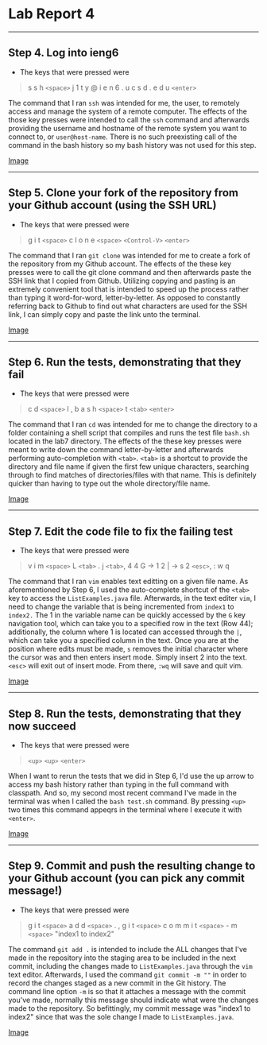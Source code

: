 # Lab Report 4
___

## Step 4. Log into ieng6
* The keys that were pressed were 
> s s h `<space>` j 1 t y @ i e n 6 . u c s d . e d u `<enter>`

The command that I ran `ssh` was intended for me, the user, to remotely access and manage the system of a remote computer. The effects of the those key presses were intended to call the `ssh` command and afterwards providing the username and hostname of the remote system you want to connect to, or `user@host-name`. There is no such preexisting call of the command in the bash history so my bash history was not used for this step.

[Image](https://github.com/jonathannnty/cse15l-lab-reports/blob/98adaf77b1c82e158915e4351b85ad0f7358825b/cse15l-lab/images/lab4_step4.png)
___


## Step 5. Clone your fork of the repository from your Github account (using the SSH URL)
* The keys that were pressed were
> g i t `<space>` c l o n e `<space>` `<Control-V>` `<enter>`

The command that I ran `git clone` was intended for me to create a fork of the repository from my Github account. The effects of the these key presses were to call the git clone command and then afterwards paste the SSH link that I copied from Github. Utilizing copying and pasting is an extremely convenient tool that is intended to speed up the process rather than typing it word-for-word, letter-by-letter. As opposed to constantly referring back to Github to find out what characters are used for the SSH link, I can simply copy and paste the link unto the terminal. 

[Image](https://github.com/jonathannnty/cse15l-lab-reports/blob/98adaf77b1c82e158915e4351b85ad0f7358825b/cse15l-lab/images/lab4_step5.png)
___


## Step 6. Run the tests, demonstrating that they fail
* The keys that were pressed were
> c d `<space>` l <tab>, b a s h `<space>` t `<tab>` `<enter>`

The command that I ran `cd` was intended for me to change the directory to a folder containing a shell script that compiles and runs the test file `bash.sh` located in the lab7 directory. The effects of the these key presses were meant to write down the command letter-by-letter and afterwards performing auto-completion with `<tab>`. `<tab>` is a shortcut to provide the directory and file name if given the first few unique characters, searching through to find matches of directories/files with that name. This is definitely quicker than having to type out the whole directory/file name.

[Image](https://github.com/jonathannnty/cse15l-lab-reports/blob/98adaf77b1c82e158915e4351b85ad0f7358825b/cse15l-lab/images/lab4_step6.png)
___


## Step 7. Edit the code file to fix the failing test
* The keys that were pressed were
> v i m `<space>` L `<tab>` . j `<tab>`, 4 4 G -> 1 2 | -> s 2 `<esc>`, : w q

The command that I ran `vim` enables text editting on a given file name. As aforementioned by Step 6, I used the auto-complete shortcut of the `<tab>` key to access the `ListExamples.java` file. Afterwards, in the text editer `vim`, I need to change the variable that is being incremented from `index1` to `index2.` The 1 in the variable name can be quickly accessed by the `G` key navigation tool, which can take you to a specified row in the text (Row 44); additionally, the column where 1 is located can accessed through the `|`, which can take you a specified column in the text. Once you are at the position where edits must be made, `s` removes the initial character where the cursor was and then enters insert mode. Simply insert 2 into the text. `<esc>` will exit out of insert mode. From there, `:wq` will save and quit vim.

[Image](https://github.com/jonathannnty/cse15l-lab-reports/blob/98adaf77b1c82e158915e4351b85ad0f7358825b/cse15l-lab/images/lab4_step7.png)
___


## Step 8. Run the tests, demonstrating that they now succeed
* The keys that were pressed were
> `<up>` `<up>` `<enter>`

When I want to rerun the tests that we did in Step 6, I'd use the up arrow to access my bash history rather than typing in the full command with classpath. And so, my second most recent command I've made in the terminal was when I called the `bash test.sh` command. By pressing `<up>` two times this command appeqrs in the terminal where I execute it with `<enter>`. 

[Image](https://github.com/jonathannnty/cse15l-lab-reports/blob/98adaf77b1c82e158915e4351b85ad0f7358825b/cse15l-lab/images/lab4_step8.png)
___


## Step 9. Commit and push the resulting change to your Github account (you can pick any commit message!)
* The keys that were pressed were
> g i t `<space>` a d d `<space>` . , g i t `<space>` c o m m i t `<space>` - m `<space>` "index1 to index2"


The command `git add .` is intended to include the ALL changes that I've made in the repository into the staging area to be included in the next commit, including the changes made to `ListExamples.java` through the `vim` text editor. Afterwards, I used the command `git commit -m ""` in order to record the changes staged as a new commit in the Git history. The command line option `-m` is so that it attaches a message with the commit you've made, normally this message should indicate what were the changes made to the repository. So befittingly, my commit message was "index1 to index2" since that was the sole change I made to `ListExamples.java`.

[Image](https://github.com/jonathannnty/cse15l-lab-reports/blob/98adaf77b1c82e158915e4351b85ad0f7358825b/cse15l-lab/images/lab4_step9.png)
